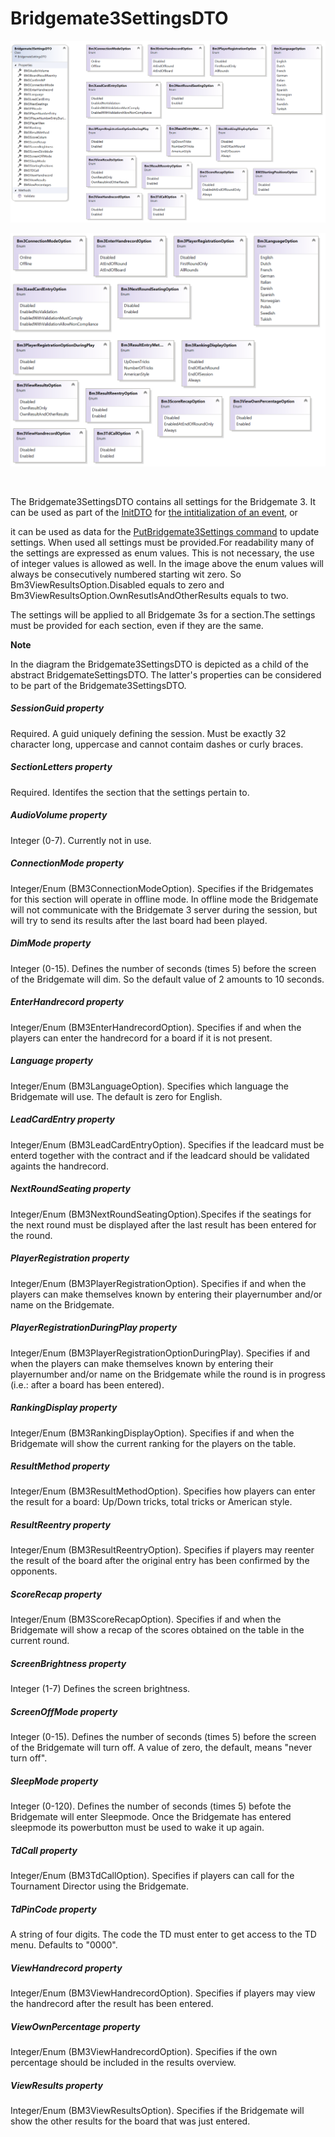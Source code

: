 # Bridgemate3SettingsDTO

![Image](<lib/Bridgemate3SettingsDTO.png>)

![Image](<lib/Bridgemate3SettingsOptions.png>)

&nbsp;

The Bridgemate3SettingsDTO contains all settings for the Bridgemate 3. It can be used as part of the [InitDTO](<InitDTO.md>) for [the intitialization of an event](<Initializeanevent.md>), or

it can be used as data for the [PutBridgemate3Settings command](<Overviewofcommunication.md#OverviewOfCommands>) to update settings. When used all settings must be provided.For readability many of the settings are expressed as enum values. This is not necessary, the use of integer values is allowed as well. In the image above the enum values will always be consecutively numbered starting wit zero. So Bm3ViewResultsOption.Disabled equals to zero and&nbsp; Bm3ViewResultsOption.OwnResutlsAndOtherResults equals to two.&nbsp;

The settings will be applied to all Bridgemate 3s for a section.The settings must be provided for each section, even if they are the same.

**Note**

In the diagram the Bridgemate3SettingsDTO is depicted as a child of the abstract BridgemateSettingsDTO. The latter's properties can be considered to be part of the Bridgemate3SettingsDTO.&nbsp;

##### SessionGuid property

Required. A guid uniquely defining the session. Must be exactly 32 character long, uppercase and cannot contaim dashes or curly braces.

##### SectionLetters property

Required. Identifes the section that the settings pertain to.

##### AudioVolume property

Integer (0-7). Currently not in use.

##### ConnectionMode property

Integer/Enum (BM3ConnectionModeOption). Specifies if the Bridgemates for this section will operate in offline mode. In offline mode the Bridgemate will not communicate with the Bridgemate 3 server during the session, but will try to send its results after the last board had been played.

##### DimMode property

Integer (0-15). Defines the number of seconds (times 5) before the screen of the Bridgemate will dim. So the default value of 2 amounts to 10 seconds.

##### EnterHandrecord property

Integer/Enum (BM3EnterHandrecordOption). Specifies if and when the players can enter the handrecord for a board if it is not present.

##### Language property

Integer/Enum (BM3LanguageOption). Specifies which language the Bridgemate will use. The default is zero for English.

##### LeadCardEntry property

Integer/Enum (BM3LeadCardEntryOption). Specifies if the leadcard must be enterd together with the contract and if the leadcard should be validated againts the handrecord.

##### NextRoundSeating property

Integer/Enum (BM3NextRoundSeatingOption).Specifes if the seatings for the next round must be displayed after the last result has been entered for the round.

##### PlayerRegistration property

Integer/Enum (BM3PlayerRegistrationOption). Specifies if and when the players can make themselves known by entering their playernumber and/or name on the Bridgemate.

##### PlayerRegistrationDuringPlay property

Integer/Enum (BM3PlayerRegistrationOptionDuringPlay). Specifies if and when the players can make themselves known by entering their playernumber and/or name on the Bridgemate while the round is in progress (i.e.: after a board has been entered).

##### RankingDisplay property

Integer/Enum (BM3RankingDisplayOption). Specifies if and when the Bridgemate will show the current ranking for the players on the table.

##### ResultMethod property

Integer/Enum (BM3ResultMethodOption). Specifies how players can enter the result for a board: Up/Down tricks, total tricks or American style.

##### ResultReentry property

Integer/Enum (BM3ResultReentryOption). Specifies if players may reenter the result of the board after the original entry has been confirmed by the opponents.

##### ScoreRecap property

Integer/Enum (BM3ScoreRecapOption). Specifies if and when the Bridgemate will show a recap of the scores obtained on the table in the current round.

##### ScreenBrightness property

Integer (1-7) Defines the screen brightness.

##### ScreenOffMode property

Integer (0-15). Defines the number of seconds (times 5) before the screen of the Bridgemate will turn off. A value of zero, the default, means "never turn off".

##### SleepMode property

Integer (0-120). Defines the number of seconds (times 5) befote the Bridgemate will enter Sleepmode. Once the Bridgemate has entered sleepmode its powerbutton must be used to wake it up again.

##### TdCall property

Integer/Enum (BM3TdCallOption). Specifies if players can call for the Tournament Director using the Bridgemate.

##### TdPinCode property

A string of four digits. The code the TD must enter to get access to the TD menu. Defaults to "0000".

##### ViewHandrecord property

Integer/Enum (BM3ViewHandrecordOption). Specifies if players may view the handrecord after the result has been entered.

##### ViewOwnPercentage property

Integer/Enum (BM3ViewHandrecordOption). Specifies if the own percentage should be included in the results overview.

##### ViewResults property

Integer/Enum (BM3ViewResultsOption). Specifies if the Bridgemate will show the other results for the board that was just entered.

